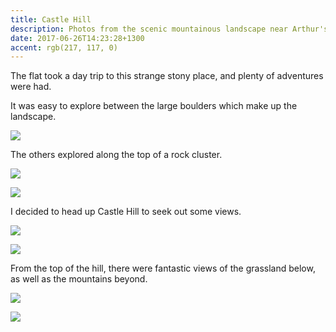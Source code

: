 ```yaml
---
title: Castle Hill
description: Photos from the scenic mountainous landscape near Arthur's Pass, 90 minutes from Christchurch
date: 2017-06-26T14:23:28+1300
accent: rgb(217, 117, 0)
---
```


The flat took a day trip to this strange stony place, and plenty of adventures were had.

It was easy to explore between the large boulders which make up the landscape.

![][rocks]

The others explored along the top of a rock cluster.

![][three]

![][one]

I decided to head up Castle Hill to seek out some views.

![][grass]

![][me]

From the top of the hill, there were fantastic views of the grassland below, as well as the mountains beyond.

![][panorama]

![][hills]

[rocks]: ./castle-1.jpg
[three]: ./castle-2.jpg
[grass]: ./castle-3.jpg
[one]: ./castle-4.jpg
[me]: ./castle-5.jpg
[panorama]: ./castle-6.jpg
[hills]: ./castle-7.jpg
